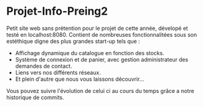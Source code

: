 # Projet-Info-Preing2
Petit site web sans prétention pour le projet de cette année, dévelopé et testé en localhost:8080.
Contient de nombreuses fonctionnalitées sous son estéthique digne des plus grandes start-up tels que :

- Affichage dynamique du catalogue en fonction des stocks.
- Système de connexion et de panier, avec gestion administrateur des demandes de contact.
- Liens vers nos différents réseaux.
- Et plein d'autre que nous vous laissons découvrir...

Vous pouvez suivre l'évolution de celui ci au cours du temps grâce a notre historique de commits.
